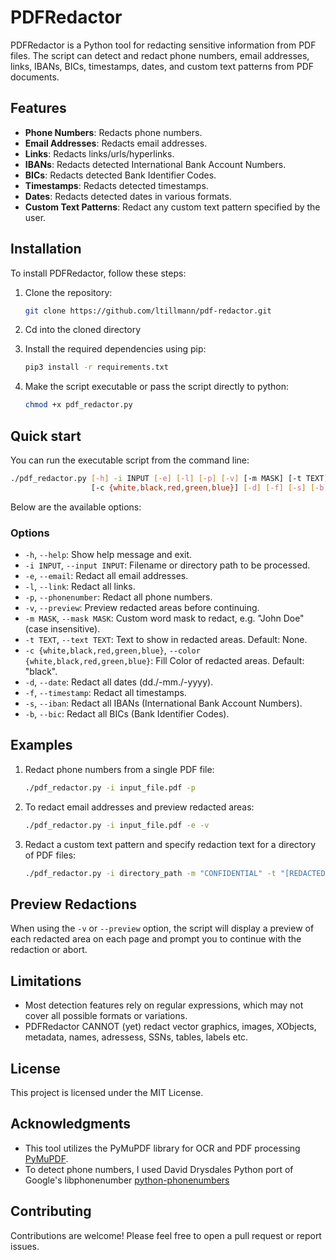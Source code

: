 # PDFRedactor

PDFRedactor is a Python tool for redacting sensitive information from PDF files. The script can detect and redact phone numbers, email addresses, links, IBANs, BICs, timestamps, dates, and custom text patterns from PDF documents.

## Features

- **Phone Numbers**: Redacts phone numbers.
- **Email Addresses**: Redacts email addresses.
- **Links**: Redacts links/urls/hyperlinks.
- **IBANs**: Redacts detected International Bank Account Numbers.
- **BICs**: Redacts detected Bank Identifier Codes.
- **Timestamps**: Redacts detected timestamps.
- **Dates**: Redacts detected dates in various formats.
- **Custom Text Patterns**: Redact any custom text pattern specified by the user.

## Installation

To install PDFRedactor, follow these steps:

1. Clone the repository:

   ```bash
   git clone https://github.com/ltillmann/pdf-redactor.git
   ```

2. Cd into the cloned directory

3. Install the required dependencies using pip:
   
   ```bash
   pip3 install -r requirements.txt
   ```
4. Make the script executable or pass the script directly to python:

   ```bash
   chmod +x pdf_redactor.py
   ```

## Quick start

You can run the executable script from the command line:
 
   ```bash
   ./pdf_redactor.py [-h] -i INPUT [-e] [-l] [-p] [-v] [-m MASK] [-t TEXT] 
                     [-c {white,black,red,green,blue}] [-d] [-f] [-s] [-b]
   ```
Below are the available options:

### Options

- `-h`, `--help`: Show help message and exit.
- `-i INPUT`, `--input INPUT`: Filename or directory path to be processed.
- `-e`, `--email`: Redact all email addresses.
- `-l`, `--link`: Redact all links.
- `-p`, `--phonenumber`: Redact all phone numbers.
- `-v`, `--preview`: Preview redacted areas before continuing.
- `-m MASK`, `--mask MASK`: Custom word mask to redact, e.g. "John Doe" (case insensitive).
- `-t TEXT`, `--text TEXT`: Text to show in redacted areas. Default: None.
- `-c {white,black,red,green,blue}`, `--color {white,black,red,green,blue}`: Fill Color of redacted areas. Default: "black".
- `-d`, `--date`: Redact all dates (dd./-mm./-yyyy).
- `-f`, `--timestamp`: Redact all timestamps.
- `-s`, `--iban`: Redact all IBANs (International Bank Account Numbers).
- `-b`, `--bic`: Redact all BICs (Bank Identifier Codes).

## Examples

1. Redact phone numbers from a single PDF file:
   
   ```bash
   ./pdf_redactor.py -i input_file.pdf -p
   ```
2. To redact email addresses and preview redacted areas:

   ```bash
   ./pdf_redactor.py -i input_file.pdf -e -v
   ```
3. Redact a custom text pattern and specify redaction text for a directory of PDF files:

   ```bash
   ./pdf_redactor.py -i directory_path -m "CONFIDENTIAL" -t "[REDACTED]"
   ```
   
## Preview Redactions

When using the `-v` or `--preview` option, the script will display a preview of each redacted area on each page and prompt you to continue with the redaction or abort.

## Limitations

- Most detection features rely on regular expressions, which may not cover all possible formats or variations.
- PDFRedactor CANNOT (yet) redact vector graphics, images, XObjects, metadata, names, adressess, SSNs, tables, labels etc.

## License

This project is licensed under the MIT License.

## Acknowledgments

- This tool utilizes the PyMuPDF library for OCR and PDF processing [PyMuPDF](https://github.com/pymupdf/PyMuPDF).
- To detect phone numbers, I used David Drysdales Python port of Google's libphonenumber [python-phonenumbers](https://github.com/daviddrysdale/python-phonenumbers)

## Contributing

Contributions are welcome! Please feel free to open a pull request or report issues.